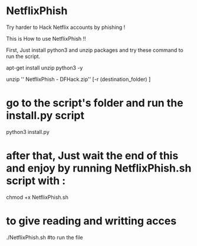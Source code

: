 # NetflixPhish
Try harder to Hack Netflix accounts by phishing ! 

This is How to use NetflixPhish !!

First,  Just install python3 and unzip packages and try these command to run the script.

apt-get install unzip python3 -y

unzip '' NetflixPhish - DFHack.zip'' [-r (destination_folder) ]

# go to the script's folder and run the install.py script

python3 install.py

# after that, Just wait the end of this and enjoy by running NetflixPhish.sh script with :

chmod +x NetflixPhish.sh 

# to give reading and writting acces

./NetflixPhish.sh #to run the file

